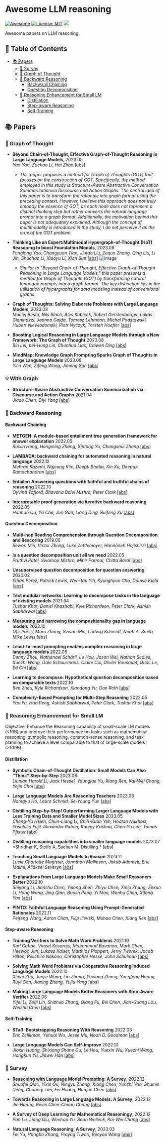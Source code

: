 # Awesome LLM reasoning

<!-- <div style="text-align: center;">

    <h1><img src="assets/logo.png" height="28px" /> Awesome-LLM-reasoning </h1>

</div> -->



[![Awesome](https://awesome.re/badge.svg)](https://github.com/luban-agi/Awesome-LLM-reasoning) 
[![License: MIT](https://img.shields.io/badge/License-MIT-green.svg)](https://opensource.org/licenses/MIT)
![](https://img.shields.io/badge/PRs-Welcome-red)
<!---![](https://img.shields.io/github/last-commit/luban-agi/Awesome-LLM-reasoning) -->


Awesome papers on LLM reasoning.

## 📜 Table of Contents

- [📚 Papers](#-papers)
  - [📑 Survey](#-survey)
  - [🌟 Graph of Thought](#-graph-of-thought)
  - [📌 Backward Reasoning ](#-backward-reasoning)
    - [Backward Chaining](#backward-chaining)
    - [Question Decomposition](#question-decomposition)
  - [💪 Reasoning Enhancement for Small LM ](#-reasoning-enhancement-for-small-lm)
    - [Distillation](#distillation)
    - [Step-aware Reasoning](#step-aware-reasoning)
    - [Self-Training](#self-training)
<!--- [📱 Applications](#-applications)  -->
<!--- [🎉 Contributors](#-contributors) -->

## 📚 Papers

### 🌟 Graph of Thought
- **Beyond Chain-of-Thought, Effective Graph-of-Thought Reasoning in Large Language Models**, 2023.05 <br />
*Yao Yao, Zuchao Li, Hai Zhao* [[abs](https://arxiv.org/abs/2305.16582)]
    - *This paper proposes a method for Graph of Thoughts (GOT) that focuses on the construction of GOT. Specifically, the method employed in this study is Structure-Aware Abstractive Conversation Summarizationvia Discourse and Action Graphs. The central idea of this paper is to transform the rationale into graph format using the preceding context. However, I believe this approach does not truly embody the essence of GOT, as each node does not represent a distinct thinking step but rather converts the natural language prompt into a graph format. Additionally, the motivation behind this paper is not adequately explained. Although the concept of multimodality is introduced in the study, I do not perceive it as the crux of the GOT problem.*
 
- **Thinking Like an Expert:Multimodal Hypergraph-of-Thought (HoT) Reasoning to boost Foundation Modals**, 2023.08 <br />
*Fanglong Yao, Changyuan Tian, Jintao Liu, Zequn Zhang, Qing Liu, Li Jin, Shuchao Li, Xiaoyu Li, Xian Sun* [[abs](https://arxiv.org/abs/2308.06207)]
    ![image](https://github.com/luban-agi/Awesome-LLM-reasoning/assets/22321904/a5319a4e-02fa-475c-8ea2-ae3635668eff)
    - *Similar to "Beyond Chain-of-Thought, Effective Graph-of-Thought Reasoning in Large Language Models," this paper presents a method for Graph of Thoughts (GOT) by transforming natural language prompts into a graph format. The key distinction lies in the utilization of hypergraphs for data modeling instead of conventional graphs.*

- **Graph of Thoughts: Solving Elaborate Problems with Large Language Models**, 2023.08 <br />
*Maciej Besta, Nils Blach, Ales Kubicek, Robert Gerstenberger, Lukas Gianinazzi, Joanna Gajda, Tomasz Lehmann, Michal Podstawski, Hubert Niewiadomski, Piotr Nyczyk, Torsten Hoefler* [[abs](https://arxiv.org/abs/2308.09687)]
    

- **Boosting Logical Reasoning in Large Language Models through a New Framework: The Graph of Thought** 2023.08 <br />
*Bin Lei, pei-Hung Lin, Chunhua Liao, Caiwen Ding* [[abs](https://arxiv.org/abs/2308.08614)]

- **MindMap: Knowledge Graph Prompting Sparks Graph of Thoughts in Large Language Models** 2023.08 <br />
*Yilin Wen, Zifeng Wang, Jimeng Sun* [[abs](https://arxiv.org/abs/2308.09729)]
### 💡 With Graph
- **Structure-Aware Abstractive Conversation Summarization via Discourse and Action Graphs** 2021.04 <br />
*Jiaao Chen, Diyi Yang* [[abs](https://arxiv.org/abs/2308.06207)]

### 📌 Backward Reasoning 
#### Backward Chaining
- **METGEN: A module-based entailment tree generation framework for answer explanation** 2022.05 <br />
*Ruixin Hong, Hongming Zhang, Xintong Yu, Changshui Zhang* [[abs](https://arxiv.org/abs/2205.02593)]

- **LAMBADA: backward chaining for automated reasoning in natural language** 2022.12 <br />
*Mehran Kazemi, Najoung Kim, Deepti Bhatia, Xin Xu, Deepak Ramachandran* [[abs](https://arxiv.org/abs/2212.13894)]

- **Entailer: Answering questions with faithful and truthful chains of reasoning** 2022.10 <br />
*Oyvind Tafjord, Bhavana Dalvi Mishra, Peter Clark* [[abs](https://arxiv.org/abs/2210.12217)]

- **Interpretable proof generation via iterative backward reasoning** 2022.05 <br />
*Hanhao Qu, Yu Cao, Jun Gao, Liang Ding, Ruifeng Xu* [[abs](https://arxiv.org/abs/2205.10714)]

#### Question Decomposition
- **Multi-hop Reading Comprehension through Question Decomposition and Rescoring** 2019.06 <br />
*Sewon Min, Victor Zhong, Luke Zettlemoyer, Hannaneh Hajishirzi* [[abs](https://arxiv.org/abs/1906.02916)]

- **Is a question decomposition unit all we need** 2022.05 <br />
*Pruthvi Patel, Swaroop Mishra, Mihir Parmar, Chitta Baral* [[abs](https://arxiv.org/abs/2205.12538)]

- **Unsupervised question decomposition for question answering** 2020.02 <br />
*Ethan Perez, Patrick Lewis, Wen-tau Yih, Kyunghyun Cho, Douwe Kiela* [[abs](https://arxiv.org/abs/2002.09758)]

- **Text modular networks: Learning to decompose tasks in the language of existing models** 2021.04 <br />
*Tushar Khot, Daniel Khashabi, Kyle Richardson, Peter Clark, Ashish Sabharwal* [[abs](https://arxiv.org/abs/2009.00751)]

- **Measuring and narrowing the compositionality gap in language models** 2022.10 <br />
*Ofir Press, Muru Zhang, Sewon Min, Ludwig Schmidt, Noah A. Smith, Mike Lewis*  [[abs](https://arxiv.org/abs/2210.03350)]

- **Least-to-most prompting enables complex reasoning in large language models** 2022.05 <br />
  *Denny Zhou, Nathanael Schärli, Le Hou, Jason Wei, Nathan Scales, Xuezhi Wang, Dale Schuurmans, Claire Cui, Olivier Bousquet, Quoc Le, Ed Chi*  [[abs](https://arxiv.org/abs/2205.10625)]

- **Learning to decompose: Hypothetical question decomposition based on comparable texts** 2022.10 <br />
*Ben Zhou, Kyle Richardson, Xiaodong Yu, Dan Roth* [[abs](https://arxiv.org/abs/2210.16865)]

- **Complexity-Based Prompting for Multi-Step Reasoning** 2022.05 <br />
*Yao Fu, Hao Peng, Ashish Sabharwal, Peter Clark, Tushar Khot* [[abs](https://arxiv.org/abs/2210.00720)]


### 💪 Reasoning Enhancement for Small LM
Objective: Enhance the Reasoning capability of small-scale LM models (<10B) and improve their performance on tasks such as mathematical reasoning, symbolic reasoning, common-sense reasoning, and task planning to achieve a level comparable to that of large-scale models (>100B).

#### Distillation
- **Symbolic Chain-of-Thought Distillation: Small Models Can Also “Think” Step-by-Step** 2023.06 <br />
*Liunian Harold Li, Jack Hessel, Youngjae Yu, Xiang Ren, Kai-Wei Chang, Yejin Choi* [[abs](https://arxiv.org/abs/2306.14050)]

- **Large Language Models Are Reasoning Teachers** 2023.06 <br />
*Namgyu Ho, Laura Schmid, Se-Young Yun* [[abs](https://arxiv.org/abs/2212.10071)]

- **Distilling Step-by-Step! Outperforming Larger Language Models with Less Training Data and Smaller Model Sizes** 2023.05 <br />
*Cheng-Yu Hsieh, Chun-Liang Li, Chih-Kuan Yeh, Hootan Nakhost, Yasuhisa Fujii, Alexander Ratner, Ranjay Krishna, Chen-Yu Lee, Tomas Pfister* [[abs](https://arxiv.org/abs/2305.02301)]

- **Distilling reasoning capabilities into smaller language models** 2023.07 <br />
*Shridhar K, Stolfo A, Sachan M. Distilling * [[abs](https://aclanthology.org/2023.findings-acl.441.pdf)]

- **Teaching Small Language Models to Reason** 2023.11 <br />
*Lucie Charlotte Magister, Jonathan Mallinson, Jakub Adamek, Eric Malmi, Aliaksei Severyn* [[abs](https://arxiv.org/abs/2212.08410)]

- **Explanations from Large Language Models Make Small Reasoners Better** 2022.10 <br />
*Shiyang Li, Jianshu Chen, Yelong Shen, Zhiyu Chen, Xinlu Zhang, Zekun Li, Hong Wang, Jing Qian, Baolin Peng, Yi Mao, Wenhu Chen, Xifeng Yan* [[abs](https://arxiv.org/abs/2210.06726)]

- **PINTO: Faithful Language Reasoning Using Prompt-Generated Rationales** 2022.11 <br />
*Peifeng Wang, Aaron Chan, Filip Ilievski, Muhao Chen, Xiang Ren* [[abs](https://arxiv.org/abs/2211.01562)]

#### Step-aware Reasoning
- **Training Verifiers to Solve Math Word Problems** 2021.10 <br />
*Karl Cobbe, Vineet Kosaraju, Mohammad Bavarian, Mark Chen, Heewoo Jun, Lukasz Kaiser, Matthias Plappert, Jerry Tworek, Jacob Hilton, Reiichiro Nakano, Christopher Hesse, John Schulman* [[abs](https://arxiv.org/abs/2110.14168)]

- **Solving Math Word Problems via Cooperative Reasoning induced Language Models** 2022.10 <br />
*Xinyu Zhu, Junjie Wang, Lin Zhang, Yuxiang Zhang, Yongfeng Huang, Ruyi Gan, Jiaxing Zhang, Yujiu Yang* [[abs](https://arxiv.org/abs/2210.16257)]

- **Making Large Language Models Better Reasoners with Step-Aware Verifier** 2022.06 <br />
*Yifei Li, Zeqi Lin, Shizhuo Zhang, Qiang Fu, Bei Chen, Jian-Guang Lou, Weizhu Chen* [[abs](https://arxiv.org/abs/2206.02336)]


####  Self-Training

- **STaR: Bootstrapping Reasoning With Reasoning** 2022.03 <br />
*Eric Zelikman, Yuhuai Wu, Jesse Mu, Noah D. Goodman* [[abs](https://arxiv.org/abs/2203.14465)]


- **Large Language Models Can Self-improve** 2022.10 <br />
*Jiaxin Huang, Shixiang Shane Gu, Le Hou, Yuexin Wu, Xuezhi Wang, Hongkun Yu, Jiawei Han* [[abs](https://arxiv.org/abs/2210.11610)]


### 📑 Survey

- **Reasoning with Language Model Prompting: A Survey**, 2022.12 <br />
*Shuofei Qiao, Yixin Ou, Ningyu Zhang, Xiang Chen, Yunzhi Yao, Shumin Deng, Chuanqi Tan, Fei Huang, Huajun Chen* [[abs](https://arxiv.org/abs/2212.09597)]

- **Towards Reasoning in Large Language Models: A Survey**, 2022.12 <br />
*Jie Huang, Kevin Chen-Chuan Chang* [[abs](https://arxiv.org/abs/2212.10403)]

- **A Survey of Deep Learning for Mathematical Reasoningy**, 2022.12 <br />
*Pan Lu, Liang Qiu, Wenhao Yu, Sean Welleck, Kai-Wei Chang* [[abs](https://arxiv.org/abs/2212.10535)]

- **Natural Language Reasoning, A Survey**, 2023.03 <br />
*Fei Yu, Hongbo Zhang, Prayag Tiwari, Benyou Wang* [[abs](https://arxiv.org/abs/2303.14725)]

<!---
## 🎉 Contributors
<a href="https://github.com/luban-agi/Awesome-Tool-Learning/graphs/contributors">
  <img src="https://contrib.rocks/image?repo=luban-agi/Awesome-Tool-Learning"/>

</a>
-->
